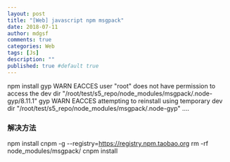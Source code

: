 ```yaml
---
layout: post
title: "[Web] javascript npm msgpack"
date: 2018-07-11
author: mdgsf
comments: true
categories: Web
tags: [Js]
description: ""
published: true #default true
---
```


npm install 
gyp WARN EACCES user "root" does not have permission to access the dev dir "/root/test/s5_repo/node_modules/msgpack/.node-gyp/8.11.1"
gyp WARN EACCES attempting to reinstall using temporary dev dir "/root/test/s5_repo/node_modules/msgpack/.node-gyp"
....

### 解决方法

npm install cnpm -g --registry=https://registry.npm.taobao.org
rm -rf node_modules/msgpack/
cnpm install
